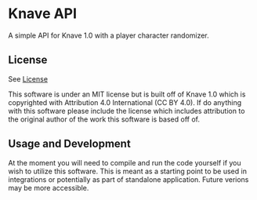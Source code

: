 # Knave API

A simple API for Knave 1.0 with a player character randomizer.

## License

See [License](license.txt)

This software is under an MIT license but is built off of Knave 1.0 which is copyrighted with Attribution 4.0 International (CC BY 4.0). If do anything with this software please include the license which includes attribution to the original author of the work this software is based off of.

## Usage and Development

At the moment you will need to compile and run the code yourself if you wish to utilize this software. This is meant as a starting point to be used in integrations or potentially as part of standalone application. Future verions may be more accessible.